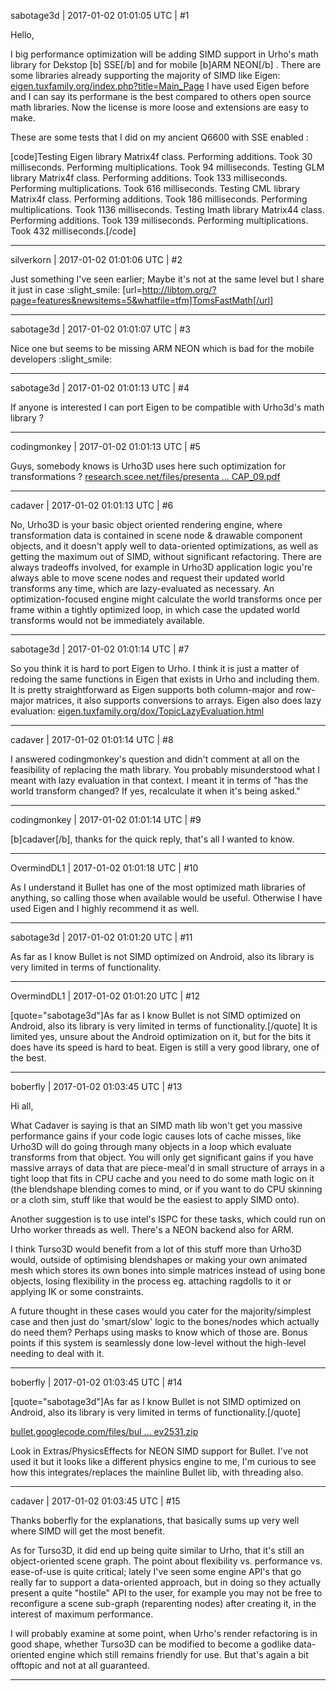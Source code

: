 sabotage3d | 2017-01-02 01:01:05 UTC | #1

Hello,

I big performance optimization will be adding SIMD support in Urho's math library for  Dekstop [b] SSE[/b]  and for mobile [b]ARM NEON[/b] .
There are some libraries already supporting the majority of SIMD like Eigen: [eigen.tuxfamily.org/index.php?title=Main_Page](http://eigen.tuxfamily.org/index.php?title=Main_Page)
I have used Eigen before and I can say its performane is the best compared  to others open source math libraries. 
Now the license is more loose and extensions are easy to make.

These are some tests that I did on my ancient Q6600 with SSE enabled :

[code]Testing Eigen library Matrix4f class.
Performing additions.
Took 30 milliseconds.
Performing multiplications.
Took 94 milliseconds.
Testing GLM library Matrix4f class.
Performing additions.
Took 133 milliseconds.
Performing multiplications.
Took 616 milliseconds.
Testing CML library Matrix4f class.
Performing additions.
Took 186 milliseconds.
Performing multiplications.
Took 1136 milliseconds.
Testing Imath library Matrix44 class.
Performing additions.
Took 139 milliseconds.
Performing multiplications.
Took 432 milliseconds.[/code]

-------------------------

silverkorn | 2017-01-02 01:01:06 UTC | #2

Just something I've seen earlier;
Maybe it's not at the same level but I share it just in case :slight_smile:
[url=http://libtom.org/?page=features&newsitems=5&whatfile=tfm]TomsFastMath[/url]

-------------------------

sabotage3d | 2017-01-02 01:01:07 UTC | #3

Nice one but seems to be missing ARM NEON which is bad for the mobile developers :slight_smile:

-------------------------

sabotage3d | 2017-01-02 01:01:13 UTC | #4

If anyone is interested I can port Eigen to be compatible with Urho3d's math library ?

-------------------------

codingmonkey | 2017-01-02 01:01:13 UTC | #5

Guys, somebody knows is Urho3D uses here such optimization for transformations ?
[research.scee.net/files/presenta ... CAP_09.pdf](http://research.scee.net/files/presentations/gcapaustralia09/Pitfalls_of_Object_Oriented_Programming_GCAP_09.pdf)

-------------------------

cadaver | 2017-01-02 01:01:13 UTC | #6

No, Urho3D is your basic object oriented rendering engine, where transformation data is contained in scene node & drawable component objects, and it doesn't apply well to data-oriented optimizations, as well as getting the maximum out of SIMD, without significant refactoring. There are always tradeoffs involved, for example in Urho3D application logic you're always able to move scene nodes and request their updated world transforms any time, which are lazy-evaluated as necessary. An optimization-focused engine might calculate the world transforms once per frame within a tightly optimized loop, in which case the updated world transforms would not be immediately available.

-------------------------

sabotage3d | 2017-01-02 01:01:14 UTC | #7

So you think it is hard to port Eigen to Urho. I think it is just a matter of redoing the same functions in Eigen that exists in Urho and including them. It is pretty straightforward as Eigen supports both column-major and row-major matrices, it also supports conversions to arrays. Eigen also does lazy evaluation: [eigen.tuxfamily.org/dox/TopicLazyEvaluation.html](http://eigen.tuxfamily.org/dox/TopicLazyEvaluation.html)

-------------------------

cadaver | 2017-01-02 01:01:14 UTC | #8

I answered codingmonkey's question and didn't comment at all on the feasibility of replacing the math library. You probably misunderstood what I meant with lazy evaluation in that context. I meant it in terms of "has the world transform changed? If yes, recalculate it when it's being asked."

-------------------------

codingmonkey | 2017-01-02 01:01:14 UTC | #9

[b]cadaver[/b], thanks for the quick reply, that's all I wanted to know.

-------------------------

OvermindDL1 | 2017-01-02 01:01:18 UTC | #10

As I understand it Bullet has one of the most optimized math libraries of anything, so calling those when available would be useful.  Otherwise I have used Eigen and I highly recommend it as well.

-------------------------

sabotage3d | 2017-01-02 01:01:20 UTC | #11

As far as I know Bullet is not SIMD optimized on Android, also its library is very limited in terms of functionality.

-------------------------

OvermindDL1 | 2017-01-02 01:01:20 UTC | #12

[quote="sabotage3d"]As far as I know Bullet is not SIMD optimized on Android, also its library is very limited in terms of functionality.[/quote]
It is limited yes, unsure about the Android optimization on it, but for the bits it does have its speed is hard to beat.  Eigen is still a very good library, one of the best.

-------------------------

boberfly | 2017-01-02 01:03:45 UTC | #13

Hi all,

What Cadaver is saying is that an SIMD math lib won't get you massive performance gains if your code logic causes lots of cache misses, like Urho3D will do going through many objects in a loop which evaluate transforms from that object. You will only get significant gains if you have massive arrays of data that are piece-meal'd in small structure of arrays in a tight loop that fits in CPU cache and you need to do some math logic on it (the blendshape blending comes to mind, or if you want to do CPU skinning or a cloth sim, stuff like that would be the easiest to apply SIMD onto).

Another suggestion is to use intel's ISPC for these tasks, which could run on Urho worker threads as well. There's a NEON backend also for ARM.

I think Turso3D would benefit from a lot of this stuff more than Urho3D would, outside of optimising blendshapes or making your own animated mesh which stores its own bones into simple matrices instead of using bone objects, losing flexibility in the process eg. attaching ragdolls to it or applying IK or some constraints.

A future thought in these cases would you cater for the majority/simplest case and then just do 'smart/slow' logic to the bones/nodes which actually do need them? Perhaps using masks to know which of those are. Bonus points if this system is seamlessly done low-level without the high-level needing to deal with it.

-------------------------

boberfly | 2017-01-02 01:03:45 UTC | #14

[quote="sabotage3d"]As far as I know Bullet is not SIMD optimized on Android, also its library is very limited in terms of functionality.[/quote]

[bullet.googlecode.com/files/bul ... ev2531.zip](https://bullet.googlecode.com/files/bullet-2.80-rev2531.zip)

Look in Extras/PhysicsEffects for NEON SIMD support for Bullet. I've not used it but it looks like a different physics engine to me, I'm curious to see how this integrates/replaces the mainline Bullet lib, with threading also.

-------------------------

cadaver | 2017-01-02 01:03:45 UTC | #15

Thanks boberfly for the explanations, that basically sums up very well where SIMD will get the most benefit.

As for Turso3D, it did end up being quite similar to Urho, that it's still an object-oriented scene graph. The point about flexibility vs. performance vs. ease-of-use is quite critical; lately I've seen some engine API's that go really far to support a data-oriented approach, but in doing so they actually present a quite "hostile" API to the user, for example you may not be free to reconfigure a scene sub-graph (reparenting nodes) after creating it, in the interest of maximum performance.

I will probably examine at some point, when Urho's render refactoring is in good shape, whether Turso3D can be modified to become a godlike data-oriented engine which still remains friendly for use. But that's again a bit offtopic and not at all guaranteed.

-------------------------

